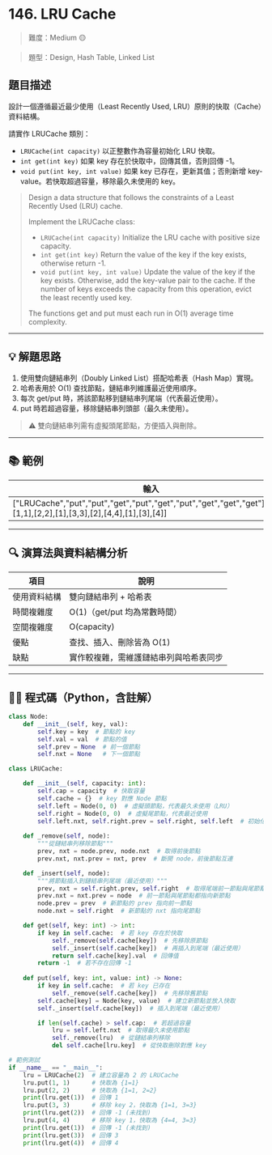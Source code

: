 # 146. LRU Cache

> 難度：Medium 🟡

> 題型：Design, Hash Table, Linked List

## 題目描述
設計一個遵循最近最少使用（Least Recently Used, LRU）原則的快取（Cache）資料結構。

請實作 LRUCache 類別：
- `LRUCache(int capacity)` 以正整數作為容量初始化 LRU 快取。
- `int get(int key)` 如果 key 存在於快取中，回傳其值，否則回傳 -1。
- `void put(int key, int value)` 如果 key 已存在，更新其值；否則新增 key-value。若快取超過容量，移除最久未使用的 key。

> Design a data structure that follows the constraints of a Least Recently Used (LRU) cache.
>
> Implement the LRUCache class:
> - `LRUCache(int capacity)` Initialize the LRU cache with positive size capacity.
> - `int get(int key)` Return the value of the key if the key exists, otherwise return -1.
> - `void put(int key, int value)` Update the value of the key if the key exists. Otherwise, add the key-value pair to the cache. If the number of keys exceeds the capacity from this operation, evict the least recently used key.
>
> The functions get and put must each run in O(1) average time complexity.

---

## 💡 解題思路
1. 使用雙向鏈結串列（Doubly Linked List）搭配哈希表（Hash Map）實現。
2. 哈希表用於 O(1) 查找節點，鏈結串列維護最近使用順序。
3. 每次 get/put 時，將該節點移到鏈結串列尾端（代表最近使用）。
4. put 時若超過容量，移除鏈結串列頭部（最久未使用）。

> ⚠️ 雙向鏈結串列需有虛擬頭尾節點，方便插入與刪除。

---

## 📚 範例

| 輸入 | 輸出 |
|------|------|
| ["LRUCache","put","put","get","put","get","put","get","get","get"]\n[[2],[1,1],[2,2],[1],[3,3],[2],[4,4],[1],[3],[4]] | [null,null,null,1,null,-1,null,-1,3,4] |

---

## 🔍 演算法與資料結構分析

| 項目         | 說明                                  |
|--------------|---------------------------------------|
| 使用資料結構 | 雙向鏈結串列 + 哈希表                 |
| 時間複雜度   | O(1)（get/put 均為常數時間）           |
| 空間複雜度   | O(capacity)                           |
| 優點         | 查找、插入、刪除皆為 O(1)              |
| 缺點         | 實作較複雜，需維護鏈結串列與哈希表同步 |

---

## 🧑‍💻 程式碼（Python，含註解）

```python
class Node:
    def __init__(self, key, val):
        self.key = key  # 節點的 key
        self.val = val  # 節點的值
        self.prev = None  # 前一個節點
        self.nxt = None   # 下一個節點

class LRUCache:

    def __init__(self, capacity: int):
        self.cap = capacity  # 快取容量
        self.cache = {}  # key 對應 Node 節點
        self.left = Node(0, 0)  # 虛擬頭節點，代表最久未使用（LRU）
        self.right = Node(0, 0)  # 虛擬尾節點，代表最近使用
        self.left.nxt, self.right.prev = self.right, self.left  # 初始化雙向鏈結串列
        
    def _remove(self, node):
        """從鏈結串列移除節點"""
        prev, nxt = node.prev, node.nxt  # 取得前後節點
        prev.nxt, nxt.prev = nxt, prev  # 斷開 node，前後節點互連

    def _insert(self, node):
        """將節點插入到鏈結串列尾端（最近使用）"""
        prev, nxt = self.right.prev, self.right  # 取得尾端前一節點與尾節點
        prev.nxt = nxt.prev = node  # 前一節點與尾節點都指向新節點
        node.prev = prev  # 新節點的 prev 指向前一節點
        node.nxt = self.right  # 新節點的 nxt 指向尾節點

    def get(self, key: int) -> int:
        if key in self.cache:  # 若 key 存在於快取
            self._remove(self.cache[key])  # 先移除原節點
            self._insert(self.cache[key])  # 再插入到尾端（最近使用）
            return self.cache[key].val  # 回傳值
        return -1  # 若不存在回傳 -1
        
    def put(self, key: int, value: int) -> None:
        if key in self.cache:  # 若 key 已存在
            self._remove(self.cache[key])  # 先移除舊節點
        self.cache[key] = Node(key, value)  # 建立新節點並放入快取
        self._insert(self.cache[key])  # 插入到尾端（最近使用）

        if len(self.cache) > self.cap:  # 若超過容量
            lru = self.left.nxt  # 取得最久未使用節點
            self._remove(lru)  # 從鏈結串列移除
            del self.cache[lru.key]  # 從快取刪除對應 key

# 範例測試
if __name__ == "__main__":
    lru = LRUCache(2)  # 建立容量為 2 的 LRUCache
    lru.put(1, 1)      # 快取為 {1=1}
    lru.put(2, 2)      # 快取為 {1=1, 2=2}
    print(lru.get(1))  # 回傳 1
    lru.put(3, 3)      # 移除 key 2，快取為 {1=1, 3=3}
    print(lru.get(2))  # 回傳 -1 (未找到)
    lru.put(4, 4)      # 移除 key 1，快取為 {4=4, 3=3}
    print(lru.get(1))  # 回傳 -1 (未找到)
    print(lru.get(3))  # 回傳 3
    print(lru.get(4))  # 回傳 4
```
